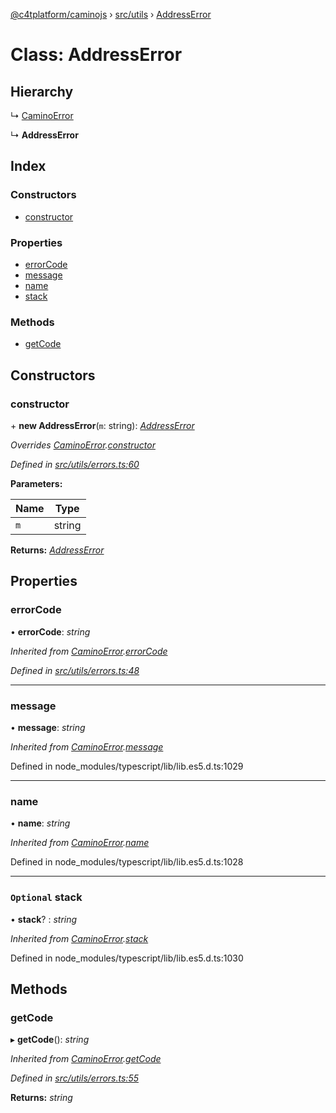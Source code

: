 [@c4tplatform/caminojs](../api.md) › [src/utils](../modules/src_utils.md) › [AddressError](src_utils.addresserror.md)

# Class: AddressError

## Hierarchy

  ↳ [CaminoError](src_utils.caminoerror.md)

  ↳ **AddressError**

## Index

### Constructors

* [constructor](src_utils.addresserror.md#constructor)

### Properties

* [errorCode](src_utils.addresserror.md#errorcode)
* [message](src_utils.addresserror.md#message)
* [name](src_utils.addresserror.md#name)
* [stack](src_utils.addresserror.md#optional-stack)

### Methods

* [getCode](src_utils.addresserror.md#getcode)

## Constructors

###  constructor

\+ **new AddressError**(`m`: string): *[AddressError](src_utils.addresserror.md)*

*Overrides [CaminoError](src_utils.caminoerror.md).[constructor](src_utils.caminoerror.md#constructor)*

*Defined in [src/utils/errors.ts:60](https://github.com/chain4travel/caminojs/blob/8077d740/src/utils/errors.ts#L60)*

**Parameters:**

Name | Type |
------ | ------ |
`m` | string |

**Returns:** *[AddressError](src_utils.addresserror.md)*

## Properties

###  errorCode

• **errorCode**: *string*

*Inherited from [CaminoError](src_utils.caminoerror.md).[errorCode](src_utils.caminoerror.md#errorcode)*

*Defined in [src/utils/errors.ts:48](https://github.com/chain4travel/caminojs/blob/8077d740/src/utils/errors.ts#L48)*

___

###  message

• **message**: *string*

*Inherited from [CaminoError](src_utils.caminoerror.md).[message](src_utils.caminoerror.md#message)*

Defined in node_modules/typescript/lib/lib.es5.d.ts:1029

___

###  name

• **name**: *string*

*Inherited from [CaminoError](src_utils.caminoerror.md).[name](src_utils.caminoerror.md#name)*

Defined in node_modules/typescript/lib/lib.es5.d.ts:1028

___

### `Optional` stack

• **stack**? : *string*

*Inherited from [CaminoError](src_utils.caminoerror.md).[stack](src_utils.caminoerror.md#optional-stack)*

Defined in node_modules/typescript/lib/lib.es5.d.ts:1030

## Methods

###  getCode

▸ **getCode**(): *string*

*Inherited from [CaminoError](src_utils.caminoerror.md).[getCode](src_utils.caminoerror.md#getcode)*

*Defined in [src/utils/errors.ts:55](https://github.com/chain4travel/caminojs/blob/8077d740/src/utils/errors.ts#L55)*

**Returns:** *string*
